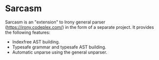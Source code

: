 Sarcasm
=======
Sarcasm is an "extension" to Irony general parser (https://irony.codeplex.com/) in the form of a separate project. It provides the following features:
  - Indexfree AST building.
  - Typesafe grammar and typesafe AST building.
  - Automatic unparse using the general unparser.
